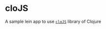 # cloJS
A sample lein app to use [`cloJS`](https://github.com/puneetpahuja/cloJS) library of Clojure 
